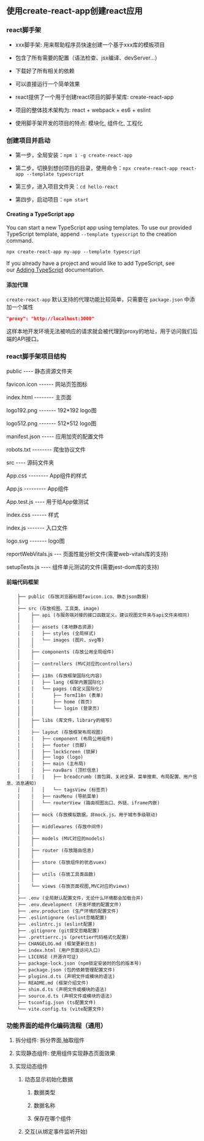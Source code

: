 ## 使用create-react-app创建react应用

### react脚手架

- xxx脚手架: 用来帮助程序员快速创建一个基于xxx库的模板项目

- 包含了所有需要的配置（语法检查、jsx编译、devServer…）

- 下载好了所有相关的依赖

- 可以直接运行一个简单效果

- react提供了一个用于创建react项目的脚手架库: create-react-app

- 项目的整体技术架构为:  react + webpack + es6 + eslint

- 使用脚手架开发的项目的特点: 模块化, 组件化, 工程化

### 创建项目并启动

- 第一步，全局安装：`npm i -g create-react-app`

- 第二步，切换到想创项目的目录，使用命令：`npx create-react-app react-app --template typescript`

- 第三步，进入项目文件夹：`cd hello-react`

- 第四步，启动项目：`npm start`

#### Creating a TypeScript app[​](https://create-react-app.dev/docs/getting-started#creating-a-typescript-app "Direct link to heading")

You can start a new TypeScript app using templates. To use our provided TypeScript template, append `--template typescript` to the creation command.

```shell
npx create-react-app my-app --template typescript
```

If you already have a project and would like to add TypeScript, see our [Adding TypeScript](https://create-react-app.dev/docs/adding-typescript) documentation.

#### 添加代理

`create-react-app` 默认支持的代理功能比较简单，只需要在 `package.json` 中添加一个属性

```json
"proxy": "http://localhost:3000"
```

这样本地开发环境无法被响应的请求就会被代理到proxy的地址，用于访问我们后端的API接口。

### react脚手架项目结构

public ---- 静态资源文件夹

favicon.icon ------ 网站页签图标

index.html -------- 主页面

logo192.png ------- 192*192 logo图

logo512.png ------- 512*512 logo图

manifest.json ----- 应用加壳的配置文件

robots.txt -------- 爬虫协议文件

src ---- 源码文件夹

App.css -------- App组件的样式

App.js --------- App组件

App.test.js ---- 用于给App做测试

index.css ------ 样式

index.js ------- 入口文件

logo.svg ------- logo图

reportWebVitals.js  --- 页面性能分析文件(需要web-vitals库的支持)

setupTests.js  ---- 组件单元测试的文件(需要jest-dom库的支持)

#### 前端代码框架

```shell
    ├── public (存放浏览器标题favicon.ico、静态json数据)
    │
    ├── src (存放视图、工具类、image)
    │    ├── api (与服务端对接的接口函数定义。建议视图文件夹与api文件夹相同)
    │    │
    │    ├── assets (本地静态资源)
    │    │   ├── styles (全局样式)
    │    │   └── images (图片、svg等)
    │    │
    │    ├── components (存放公用全局组件)
    │    │
    │    │── controllers (MVC对应的controllers)
    │    │
    │    ├── i18n (存放框架国际化内容)
    │    │   ├── lang (框架内置国际化)
    │    │   └── pages (自定义国际化)
    │    │       ├── formI18n (表单)
    │    │       ├── home (首页)
    │    │       └── login (登录页)
    │    │
    │    ├── libs (库文件，library的缩写)
    │    │
    │    ├── layout (存放框架布局视图)
    │    │   ├── component (布局公用组件)
    │    │   ├── footer (页脚)
    │    │   ├── lockScreen (锁屏)
    │    │   ├── logo (logo)
    │    │   ├── main (主布局)
    │    │   ├── navBars (顶栏信息)
    │    │   │   ├── breadcrumb (面包屑、关闭全屏、菜单搜索、布局配置、用户信息、消息通知)
    │    │   │   └── tagsView (标签页)
    │    │   ├── navMenu (导航菜单)
    │    │   └── routerView (路由视图出口、外链、iframe内嵌)
    │    │
    │    ├── mock (存放模拟数据，非mock.js。用于城市多级联动)
    │    │
    │    ├── middlewares (存放中间件)
    │    │
    │    ├── models (MVC对应的models)
    │    │
    │    ├── router (存放路由信息)
    │    │
    │    ├── store (存放组件的状态vuex)
    │    │
    │    ├── utils (存放工具类函数)
    │    │
    │    └── views (存放页面视图,MVC对应的views)
    │
    ├── .env (全局默认配置文件，无论什么环境都会加载合并)
    ├── .env.development (开发环境的配置文件)
    ├── .env.production (生产环境的配置文件)
    ├── .eslintignore (eslint忽略配置)
    ├── .eslintrc.js (eslint配置)
    ├── .gitignore (git提交忽略配置)
    ├── .prettierrc.js (prettier代码格式化配置)
    ├── CHANGELOG.md (框架更新日志)
    ├── index.html (用户页面访问入口)
    ├── LICENSE (开源许可证)
    ├── package-lock.json (npm锁定安装时的包的版本号)
    ├── package.json (包的依赖管理配置文件)
    ├── plugins.d.ts (声明文件或模块的语法)
    ├── README.md (框架介绍文件)
    ├── shim.d.ts (声明文件或模块的语法)
    ├── source.d.ts (声明文件或模块的语法)
    ├── tsconfig.json (ts配置文件)
    └── vite.config.ts (vite配置文件)
```

### 功能界面的组件化编码流程（通用）

1. 拆分组件: 拆分界面,抽取组件

2. 实现静态组件: 使用组件实现静态页面效果

3. 实现动态组件
   
   1. 动态显示初始化数据
      
      1. 数据类型
      
      2. 数据名称
      
      3. 保存在哪个组件
   
   2. 交互(从绑定事件监听开始)
